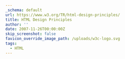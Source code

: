 ```yaml
---
_schema: default
url: https://www.w3.org/TR/html-design-principles/
title: HTML Design Principles
author: ''
date: 2007-11-26T00:00:00Z
skip_screenshot: false
favicon_override_image_path: /uploads/w3c-logo.svg
tags:
  - HTML
---
```

